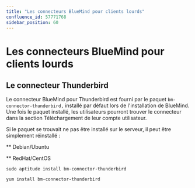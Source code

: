 ```yaml
---
title: "Les connecteurs BlueMind pour clients lourds"
confluence_id: 57771768
sidebar_position: 60
---
```

# Les connecteurs BlueMind pour clients lourds


## Le connecteur Thunderbird

Le connecteur BlueMind pour Thunderbird est fourni par le paquet `bm-connector-thunderbird,` installé par défaut lors de l'installation de BlueMind. Une fois le paquet installé, les utilisateurs pourront trouver le connecteur dans la section Téléchargement de leur compte utilisateur.

Si le paquet se trouvait ne pas être installé sur le serveur, il peut être simplement réinstallé :


**
Debian/Ubuntu


**
RedHat/CentOS


```
sudo aptitude install bm-connector-thunderbird
```


```
yum install bm-connector-thunderbird

```


